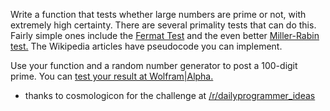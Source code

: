 <div class="md"><p>Write a function that tests whether large numbers are prime or not, with extremely high certainty. There are several primality tests that can do this. Fairly simple ones include the <a href="http://en.wikipedia.org/wiki/Fermat_primality_test">Fermat Test</a> and the even better   <a href="http://en.wikipedia.org/wiki/Miller%E2%80%93Rabin_primality_test">Miller-Rabin test.</a>  The Wikipedia articles have pseudocode you can implement.</p>
<p>Use your function and a random number generator to post a 100-digit prime. You can <a href="http://www.wolframalpha.com/input/?i=factor+3413620168870555693820518760938238015371255549104140276735527985110834446323816207929693506740255567">test your result at Wolfram|Alpha.</a></p>
<ul>
<li>thanks to cosmologicon for the challenge at <a href="/r/dailyprogrammer_ideas">/r/dailyprogrammer_ideas</a> </li>
</ul>
</div>
